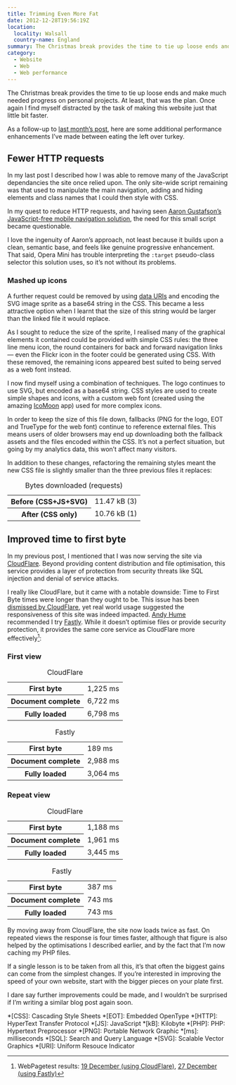 ```yaml
---
title: Trimming Even More Fat
date: 2012-12-28T19:56:19Z
location:
  locality: Walsall
  country-name: England
summary: The Christmas break provides the time to tie up loose ends and make much needed progress on personal projects. At least, that was the plan. Once again I find myself distracted by the task of making this website just that little bit faster.
category:
  - Website
  - Web
  - Web performance
---
```

The Christmas break provides the time to tie up loose ends and make much needed progress on personal projects. At least, that was the plan. Once again I find myself distracted by the task of making this website just that little bit faster.

As a follow-up to [last month’s post][1], here are some additional performance enhancements I’ve made between eating the left over turkey.

## Fewer HTTP requests

In my last post I described how I was able to remove many of the JavaScript dependancies the site once relied upon. The only site-wide script remaining was that used to manipulate the main navigation, adding and hiding elements and class names that I could then style with CSS.

In my quest to reduce HTTP requests, and having seen [Aaron Gustafson’s JavaScript-free mobile navigation solution][2], the need for this small script became questionable.

I love the ingenuity of Aaron’s approach, not least because it builds upon a clean, semantic base, and feels like genuine progressive enhancement. That said, Opera Mini has trouble interpreting the `:target` pseudo-class selector this solution uses, so it’s not without its problems.

### Mashed up icons

A further request could be removed by using [data URIs][3] and encoding the SVG image sprite as a base64 string in the CSS. This became a less attractive option when I learnt that the size of this string would be larger than the linked file it would replace.

As I sought to reduce the size of the sprite, I realised many of the graphical elements it contained could be provided with simple CSS rules: the three line menu icon, the round containers for back and forward navigation links — even the Flickr icon in the footer could be generated using CSS. With these removed, the remaining icons appeared best suited to being served as a web font instead.

I now find myself using a combination of techniques. The logo continues to use SVG, but encoded as a base64 string. CSS styles are used to create simple shapes and icons, with a custom web font (created using the amazing [IcoMoon][4] app) used for more complex icons.

In order to keep the size of this file down, fallbacks (PNG for the logo, EOT and TrueType for the web font) continue to reference external files. This means users of older browsers may end up downloading both the fallback assets and the files encoded within the CSS. It’s not a perfect situation, but going by my analytics data, this won’t affect many visitors.

In addition to these changes, refactoring the remaining styles meant the new CSS file is slightly smaller than the three previous files it replaces:

<table>
  <caption>Bytes downloaded (requests)</caption>
  <tr>
    <th>Before&nbsp;(CSS+JS+SVG)</th>
    <td style="--chart-width: 100%;">11.47 kB (3)</td>
  </tr>
  <tr>
    <th>After&nbsp;(CSS only)</th>
    <td style="--chart-width: 93.80%;">10.76 kB (1)</td>
  </tr>
</table>

## Improved time to first byte

In my previous post, I mentioned that I was now serving the site via [CloudFlare][5]. Beyond providing content distribution and file optimisation, this service provides a layer of protection from security threats like SQL injection and denial of service attacks.

I really like CloudFlare, but it came with a notable downside: Time to First Byte times were longer than they ought to be. This issue has been [dismissed by CloudFlare][6], yet real world usage suggested the responsiveness of this site was indeed impacted. [Andy Hume][7] recommended I try [Fastly][8]. While it doesn’t optimise files or provide security protection, it provides the same core service as CloudFlare more effectively[^1]:

### First view

<table>
  <caption>CloudFlare</caption>
  <tr>
    <th>First&nbsp;byte</th>
    <td style="--chart-width:12.25%;">1,225 ms</td>
  </tr>
  <tr>
    <th>Document&nbsp;complete</th>
    <td style="--chart-width:67.22%;">6,722 ms</td>
  </tr>
  <tr>
    <th>Fully&nbsp;loaded</th>
    <td style="--chart-width:67.98%;">6,798 ms</td>
  </tr>
</table>

<table>
  <caption>Fastly</caption>
  <tr>
    <th>First&nbsp;byte</th>
    <td style="--chart-width:1.89%;">189 ms</td>
  </tr>
  <tr>
    <th>Document&nbsp;complete</th>
    <td style="--chart-width:29.88%;">2,988 ms</td>
  </tr>
  <tr>
    <th>Fully&nbsp;loaded</th>
    <td style="--chart-width:30.64%;">3,064 ms</td>
  </tr>
</table>

### Repeat view

<table>
  <caption>CloudFlare</caption>
  <tr>
    <th>First&nbsp;byte</th>
    <td style="--chart-width:11.88%;">1,188 ms</td>
  </tr>
  <tr>
    <th>Document&nbsp;complete</th>
    <td style="--chart-width:19.61%;">1,961 ms</td>
  </tr>
  <tr>
    <th>Fully&nbsp;loaded</th>
    <td style="--chart-width:34.45%;">3,445 ms</td>
  </tr>
</table>

<table>
  <caption>Fastly</caption>
  <tr>
    <th>First&nbsp;byte</th>
    <td style="--chart-width:3.87%;">387 ms</td>
  </tr>
  <tr>
    <th>Document&nbsp;complete</th>
    <td style="--chart-width:7.43%;">743 ms</td>
  </tr>
  <tr>
    <th>Fully&nbsp;loaded</thtd>
    <td style="--chart-width:7.43%;">743 ms</td>
  </tr>
</table>

By moving away from CloudFlare, the site now loads twice as fast. On repeated views the response is four times faster, although that figure is also helped by the optimisations I described earlier, and by the fact that I’m now caching my PHP files.

If a single lesson is to be taken from all this, it’s that often the biggest gains can come from the simplest changes. If you’re interested in improving the speed of your own website, start with the bigger pieces on your plate first.

I dare say further improvements could be made, and I wouldn’t be surprised if I’m writing a similar blog post again soon.

[^1]: WebPagetest results: [19 December (using CloudFlare)](https://webpagetest.org/result/121219_DH_DDQ/), [27 December (using Fastly)](https://webpagetest.org/result/121227_BD_GR8/)

[1]: /2012/11/trimming_the_fat
[2]: http://www.netmagazine.com/tutorials/build-smart-mobile-navigation-without-hacks
[3]: http://css-tricks.com/data-uris/
[4]: http://icomoon.io/#app-features
[5]: http://cloudflare.com/
[6]: http://blog.cloudflare.com/ttfb-time-to-first-byte-considered-meaningles
[7]: http://andyhume.net
[8]: http://www.fastly.com

*[CSS]: Cascading Style Sheets
*[EOT]: Embedded OpenType
*[HTTP]: HyperText Transfer Protocol
*[JS]: JavaScript
*[kB]: Kilobyte
*[PHP]: PHP: Hypertext Preprocessor
*[PNG]: Portable Network Graphic
*[ms]: milliseconds
*[SQL]: Search and Query Language
*[SVG]: Scalable Vector Graphics
*[URI]: Uniform Resouce Indicator
